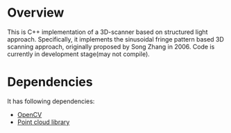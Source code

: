 # Overview
This is C++ implementation of a 3D-scanner based on structured light approach. Specifically, it implements the sinusoidal fringe pattern based 3D scanning approach, originally proposed by Song Zhang in 2006. Code is currently in development stage(may not compile).

# Dependencies
It has following dependencies:
* [OpenCV](https://github.com/Itseez/opencv)
* [Point cloud library](https://github.com/PointCloudLibrary/)

